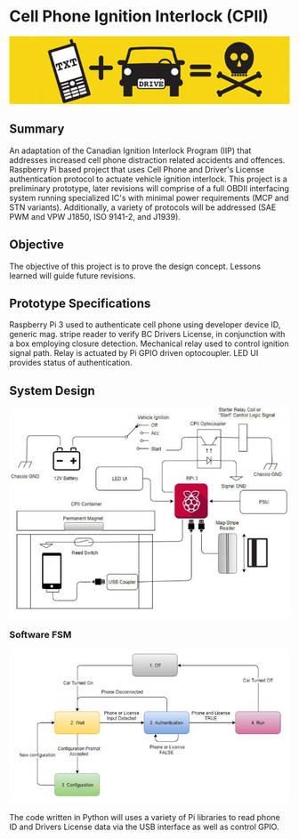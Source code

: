 # Cell Phone Ignition Interlock (CPII)

![](https://github.com/morganjlw/CPII/blob/master/texting%20and%20driving.jpg)

## Summary
An adaptation of the Canadian Ignition Interlock Program (IIP) that addresses increased cell phone distraction related accidents and offences. Raspberry Pi based project that uses Cell Phone and Driver's License authentication protocol to actuate vehicle ignition interlock. This project is a preliminary prototype, later revisions will comprise of a full OBDII interfacing system running specialized IC's with minimal power requirements (MCP and STN variants). Additionally, a variety of protocols will be addressed (SAE PWM and VPW J1850, ISO 9141-2, and J1939).

## Objective
The objective of this project is to prove the design concept. Lessons learned will guide future revisions. 

## Prototype Specifications
Raspberry Pi 3 used to authenticate cell phone using developer device ID, generic mag. stripe reader to verify BC Drivers License, in conjunction with a box employing closure detection. Mechanical relay used to control ignition signal path. Relay is actuated by Pi GPIO driven optocoupler. LED UI provides status of authentication.

## System Design

![](https://github.com/morganjlw/CPII/blob/master/SystemDesign.JPG)

### Software FSM
![](https://github.com/morganjlw/CPII/blob/master/SoftwareFSM.JPG)

The code written in Python will uses a variety of Pi libraries to read phone ID and Drivers License data via the USB interface as well as control GPIO.
